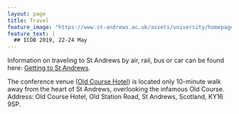 ```yaml
---
layout: page
title: Travel
feature_image: "https://www.st-andrews.ac.uk/assets/university/homepage/images/hero-banner/st-andrews-hero-banner-sep-2018.jpg"
feature_text: |
  ## ICOB 2019, 22-24 May
---
```


Information on traveling to St Andrews by air, rail, bus or car can be found here: [Getting to St Andrews](https://www.st-andrews.ac.uk/visiting/travel/).

The conference venue ([Old Course Hotel](https://www.oldcoursehotel.co.uk/)) is located only 10-minute walk away from the heart of St Andrews, overlooking the infamous Old Course.
Address:
Old Course Hotel, Old Station Road, St Andrews, Scotland, KY16 9SP.
